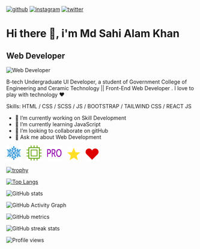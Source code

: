 [<img src='https://cdn.jsdelivr.net/npm/simple-icons@3.0.1/icons/github.svg' alt='github' height='40'>](https://github.com/sahiAlam)  [<img src='https://cdn.jsdelivr.net/npm/simple-icons@3.0.1/icons/instagram.svg' alt='instagram' height='40'>](https://www.instagram.com/sahilkhan433180/)  [<img src='https://cdn.jsdelivr.net/npm/simple-icons@3.0.1/icons/twitter.svg' alt='twitter' height='40'>](https://twitter.com/mdSahiAlamKhan)  

# Hi there 👋, i'm Md Sahi Alam Khan
## Web Developer
![Web Developer](https://media-exp1.licdn.com/dms/image/C4D16AQG1K--YWhLwTw/profile-displaybackgroundimage-shrink_350_1400/0/1663438681282?e=1668643200&v=beta&t=OyrqXU0-g9_h8X_hXvjF1v9_bYcWAR0fiK_oM0absIk)

B-tech Undergraduate UI Developer, a student of Government College of Engineering and Ceramic Technology || Front-End Web Developer . I love to play with technology ❤️

Skills: HTML / CSS / SCSS / JS /  BOOTSTRAP / TAILWIND CSS / REACT JS 

- 🔭 I’m currently working on Skill Development 
- 🌱 I’m currently learning JavaScript 
- 👯 I’m looking to collaborate on gitHub 
- 💬 Ask me about Web Development 




<a href='https://archiveprogram.github.com/'><img src='https://raw.githubusercontent.com/acervenky/animated-github-badges/master/assets/acbadge.gif' width='40' height='40'></a> <a href='https://docs.github.com/en/developers'><img src='https://raw.githubusercontent.com/acervenky/animated-github-badges/master/assets/devbadge.gif' width='40' height='40'></a> <a href='https://github.com/pricing'><img src='https://raw.githubusercontent.com/acervenky/animated-github-badges/master/assets/pro.gif' width='40' height='40'></a> <a href='https://stars.github.com/'><img src='https://raw.githubusercontent.com/acervenky/animated-github-badges/master/assets/starbadge.gif' width='35' height='35'></a> <a href='https://docs.github.com/en/github/supporting-the-open-source-community-with-github-sponsors'><img src='https://raw.githubusercontent.com/acervenky/animated-github-badges/master/assets/sponsorbadge.gif' width='35' height='35'></a> 

[![trophy](https://github-profile-trophy.vercel.app/?username=sahiAlam)](https://github.com/ryo-ma/github-profile-trophy)

[![Top Langs](https://github-readme-stats.vercel.app/api/top-langs/?username=sahiAlam)](https://github.com/anuraghazra/github-readme-stats)

![GitHub stats](https://github-readme-stats.vercel.app/api?username=sahiAlam&show_icons=true&count_private=true)  

![GitHub Activity Graph](https://activity-graph.herokuapp.com/graph?username=sahiAlam)  

![GitHub metrics](https://metrics.lecoq.io/sahiAlam)  

![GitHub streak stats](https://github-readme-streak-stats.herokuapp.com/?user=sahiAlam)  

![Profile views](https://gpvc.arturio.dev/sahiAlam)  

